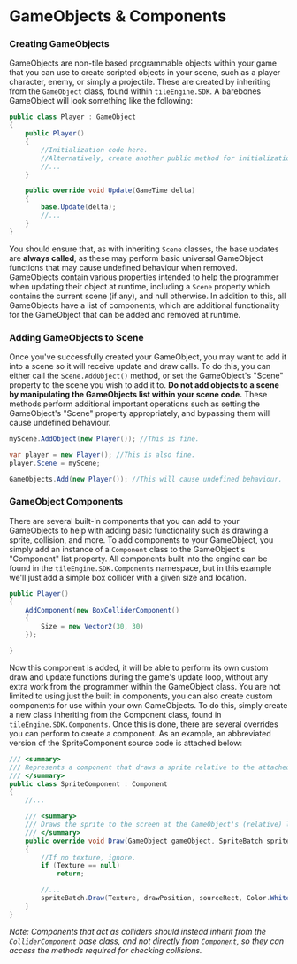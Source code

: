 # GameObjects & Components
### Creating GameObjects
GameObjects are non-tile based programmable objects within your game that you can use to create scripted objects in your scene, such as a player
character, enemy, or simply a projectile. These are created by inheriting from the `GameObject` class, found within `tileEngine.SDK`. A barebones
GameObject will look something like the following:

```cs
public class Player : GameObject
{
    public Player()
    {
        //Initialization code here.
        //Alternatively, create another public method for initialization and call it from your scene.
        //...
    }

    public override void Update(GameTime delta)
    {
        base.Update(delta);
        //...
    }
}
```

You should ensure that, as with inheriting `Scene` classes, the base updates are **always called**, as these may perform basic universal GameObject
functions that may cause undefined behaviour when removed. GameObjects contain various properties intended to help the programmer when updating
their object at runtime, including a `Scene` property which contains the current scene (if any), and null otherwise. In addition to this, all
GameObjects have a list of components, which are additional functionality for the GameObject that can be added and removed at runtime.

### Adding GameObjects to Scene
Once you've successfully created your GameObject, you may want to add it into a scene so it will receive update and draw calls. To do this, you can 
either call the `Scene.AddObject()` method, or set the GameObject's "Scene" property to the scene you wish to add it to. **Do not add objects to a
scene by manipulating the GameObjects list within your scene code.** These methods perform additional important operations such as setting the 
GameObject's "Scene" property appropriately, and bypassing them will cause undefined behaviour.

```cs
myScene.AddObject(new Player()); //This is fine.

var player = new Player(); //This is also fine.
player.Scene = myScene;

GameObjects.Add(new Player()); //This will cause undefined behaviour.
```

### GameObject Components
There are several built-in components that you can add to your GameObjects to help with adding basic functionality such as drawing a sprite,
collision, and more. To add components to your GameObject, you simply add an instance of a `Component` class to the GameObject's "Component"
list property. All components built into the engine can be found in the `tileEngine.SDK.Components` namespace, but in this example we'll just add
a simple box collider with a given size and location.

```cs
public Player()
{
    AddComponent(new BoxColliderComponent()
    {
        Size = new Vector2(30, 30)
    });

}
```

Now this component is added, it will be able to perform its own custom draw and update functions during the game's update loop, without any
extra work from the programmer within the GameObject class. You are not limited to using just the built in components, you can also create custom
components for use within your own GameObjects. To do this, simply create a new class inheriting from the Component class, found in
`tileEngine.SDK.Components`. Once this is done, there are several overrides you can perform to create a component. As an example, an abbreviated
version of the SpriteComponent source code is attached below:

```cs
/// <summary>
/// Represents a component that draws a sprite relative to the attached GameObject.
/// </summary>
public class SpriteComponent : Component
{
    //...

    /// <summary>
    /// Draws the sprite to the screen at the GameObject's (relative) location.
    /// </summary>
    public override void Draw(GameObject gameObject, SpriteBatch spriteBatch)
    {
        //If no texture, ignore.
        if (Texture == null)
            return;

        //...
        spriteBatch.Draw(Texture, drawPosition, sourceRect, Color.White * Opacity, 0f, new Vector2(0, 0), drawScale, SpriteEffects.None, 0);
    }
}
```
*Note: Components that act as colliders should instead inherit from the `ColliderComponent` base class, and not directly from `Component`, so they
can access the methods required for checking collisions.*